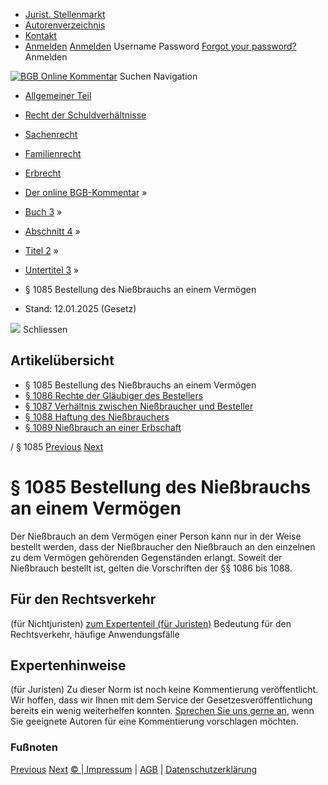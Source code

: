   * [Jurist. Stellenmarkt](https://bgb.kommentar.de/Buch-3/Abschnitt-4/Titel-2/Untertitel-3/</job-board> "Jurist. Stellenmarkt")
  * [Autorenverzeichnis](https://bgb.kommentar.de/Buch-3/Abschnitt-4/Titel-2/Untertitel-3/</Autorenverzeichnis> "Autorenverzeichnis")
  * [Kontakt](https://bgb.kommentar.de/Buch-3/Abschnitt-4/Titel-2/Untertitel-3/</Kontakt>)
  * [Anmelden](https://bgb.kommentar.de/Buch-3/Abschnitt-4/Titel-2/Untertitel-3/<#login> "show login form") [Anmelden](https://bgb.kommentar.de/Buch-3/Abschnitt-4/Titel-2/Untertitel-3/<#> "hide login form") Username Password
[Forgot your password?](https://bgb.kommentar.de/Buch-3/Abschnitt-4/Titel-2/Untertitel-3/</user/forgotpassword>) Anmelden 


[![BGB Online Kommentar](https://bgb.kommentar.de/extension/bgb/design/bgb/images/logo.png)](https://bgb.kommentar.de/Buch-3/Abschnitt-4/Titel-2/Untertitel-3/</> "BGB Online Kommentar")
Suchen
Navigation
  * [Allgemeiner Teil](https://bgb.kommentar.de/Buch-3/Abschnitt-4/Titel-2/Untertitel-3/</Buch-1>)
  * [Recht der Schuldverhältnisse](https://bgb.kommentar.de/Buch-3/Abschnitt-4/Titel-2/Untertitel-3/</Buch-2>)
  * [Sachenrecht](https://bgb.kommentar.de/Buch-3/Abschnitt-4/Titel-2/Untertitel-3/</Buch-3>)
  * [Familienrecht](https://bgb.kommentar.de/Buch-3/Abschnitt-4/Titel-2/Untertitel-3/</Buch-4>)
  * [Erbrecht](https://bgb.kommentar.de/Buch-3/Abschnitt-4/Titel-2/Untertitel-3/</Buch-5>)


  * [Der online BGB-Kommentar](https://bgb.kommentar.de/Buch-3/Abschnitt-4/Titel-2/Untertitel-3/</>) »
  * [Buch 3](https://bgb.kommentar.de/Buch-3/Abschnitt-4/Titel-2/Untertitel-3/</Buch-3>) »
  * [Abschnitt 4](https://bgb.kommentar.de/Buch-3/Abschnitt-4/Titel-2/Untertitel-3/</Buch-3/Abschnitt-4>) »
  * [Titel 2](https://bgb.kommentar.de/Buch-3/Abschnitt-4/Titel-2/Untertitel-3/</Buch-3/Abschnitt-4/Titel-2>) »
  * [Untertitel 3](https://bgb.kommentar.de/Buch-3/Abschnitt-4/Titel-2/Untertitel-3/</Buch-3/Abschnitt-4/Titel-2/Untertitel-3>) »
  * § 1085 Bestellung des Nießbrauchs an einem Vermögen 
  * Stand: 12.01.2025 (Gesetz) 


![](https://vg01.met.vgwort.de/na/1c9909529ead4f509072c06d9081a7d5)
Schliessen 
## Artikelübersicht
  * § 1085 Bestellung des Nießbrauchs an einem Vermögen 
  * [ § 1086 Rechte der Gläubiger des Bestellers ](https://bgb.kommentar.de/Buch-3/Abschnitt-4/Titel-2/Untertitel-3/</Buch-3/Abschnitt-4/Titel-2/Untertitel-3/Rechte-der-Glaeubiger-des-Bestellers>)
  * [ § 1087 Verhältnis zwischen Nießbraucher und Besteller ](https://bgb.kommentar.de/Buch-3/Abschnitt-4/Titel-2/Untertitel-3/</Buch-3/Abschnitt-4/Titel-2/Untertitel-3/Verhaeltnis-zwischen-Niessbraucher-und-Besteller>)
  * [ § 1088 Haftung des Nießbrauchers ](https://bgb.kommentar.de/Buch-3/Abschnitt-4/Titel-2/Untertitel-3/</Buch-3/Abschnitt-4/Titel-2/Untertitel-3/Haftung-des-Niessbrauchers>)
  * [ § 1089 Nießbrauch an einer Erbschaft ](https://bgb.kommentar.de/Buch-3/Abschnitt-4/Titel-2/Untertitel-3/</Buch-3/Abschnitt-4/Titel-2/Untertitel-3/Niessbrauch-an-einer-Erbschaft>)


/ § 1085 
[Previous](https://bgb.kommentar.de/Buch-3/Abschnitt-4/Titel-2/Untertitel-3/</Buch-3/Abschnitt-4/Titel-2/Untertitel-2/Verbrauchbare-Sachen> "§ 1084 Verbrauchbare Sachen") [Next](https://bgb.kommentar.de/Buch-3/Abschnitt-4/Titel-2/Untertitel-3/</Buch-3/Abschnitt-4/Titel-2/Untertitel-3/Rechte-der-Glaeubiger-des-Bestellers> "§ 1086 Rechte der Gläubiger des Bestellers")
# § 1085 Bestellung des Nießbrauchs an einem Vermögen
Der Nießbrauch an dem Vermögen einer Person kann nur in der Weise bestellt werden, dass der Nießbraucher den Nießbrauch an den einzelnen zu dem Vermögen gehörenden Gegenständen erlangt. Soweit der Nießbrauch bestellt ist, gelten die Vorschriften der §§ 1086 bis 1088.
## Für den Rechtsverkehr 
(für Nichtjuristen)
[zum Expertenteil (für Juristen)](https://bgb.kommentar.de/Buch-3/Abschnitt-4/Titel-2/Untertitel-3/<#expertenhinweise>)
Bedeutung für den Rechtsverkehr, häufige Anwendungsfälle
## Expertenhinweise
(für Juristen)
Zu dieser Norm ist noch keine Kommentierung veröffentlicht. Wir hoffen, dass wir Ihnen mit dem Service der Gesetzesveröffentlichung bereits ein wenig weiterhelfen konnten. [Sprechen Sie uns gerne an](https://bgb.kommentar.de/Buch-3/Abschnitt-4/Titel-2/Untertitel-3/</Kontakt>), wenn Sie geeignete Autoren für eine Kommentierung vorschlagen möchten. 
### Fußnoten
[Previous](https://bgb.kommentar.de/Buch-3/Abschnitt-4/Titel-2/Untertitel-3/</Buch-3/Abschnitt-4/Titel-2/Untertitel-2/Verbrauchbare-Sachen> "§ 1084 Verbrauchbare Sachen") [Next](https://bgb.kommentar.de/Buch-3/Abschnitt-4/Titel-2/Untertitel-3/</Buch-3/Abschnitt-4/Titel-2/Untertitel-3/Rechte-der-Glaeubiger-des-Bestellers> "§ 1086 Rechte der Gläubiger des Bestellers")
[© | Impressum](https://bgb.kommentar.de/Buch-3/Abschnitt-4/Titel-2/Untertitel-3/</Kontakt>) | [AGB](https://bgb.kommentar.de/Buch-3/Abschnitt-4/Titel-2/Untertitel-3/</AGB>) | [Datenschutzerklärung](https://bgb.kommentar.de/Buch-3/Abschnitt-4/Titel-2/Untertitel-3/</Datenschutzerklaerung-fuer-Leser>)
